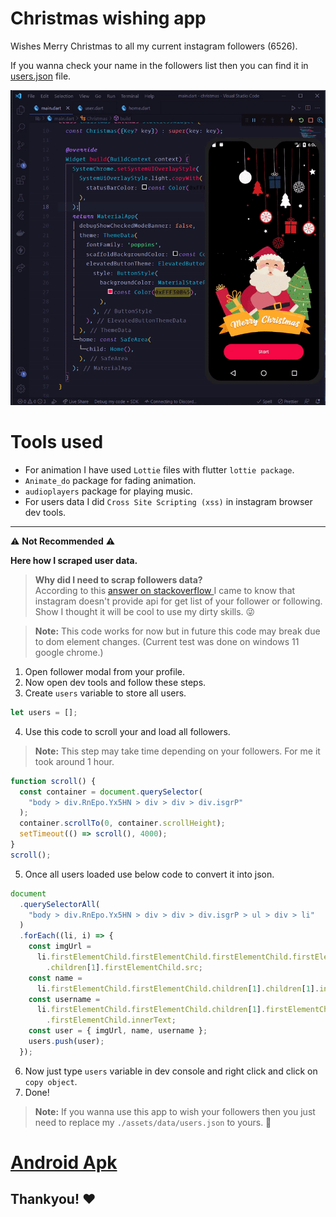 # Christmas wishing app

Wishes Merry Christmas to all my current instagram followers (6526).

If you wanna check your name in the followers list then you can find it in [users.json](./assets/data/users.json) file.

![](./preview.gif)

# **Tools used**

- For animation I have used `Lottie` files with flutter `lottie package`.
- `Animate_do` package for fading animation.
- `audioplayers` package for playing music.
- For users data I did `Cross Site Scripting (xss)` in instagram browser dev tools.

<hr />

⚠️ **Not Recommended** ⚠️

**Here how I scraped user data.**

> **Why did I need to scrap followers data?** <br />According to this [answer on stackoverflow ](https://stackoverflow.com/a/39876178/10285324) I came to know that instagram doesn't provide api for get list of your follower or following. <br />
> Show I thought it will be cool to use my dirty skills. 😜

> **Note:** This code works for now but in future this code may break due to dom element changes. (Current test was done on windows 11 google chrome.)

1. Open follower modal from your profile.
2. Now open dev tools and follow these steps.
3. Create `users` variable to store all users.

```js
let users = [];
```

4. Use this code to scroll your and load all followers.

> **Note:** This step may take time depending on your followers. For me it took around 1 hour.

```javascript
function scroll() {
  const container = document.querySelector(
    "body > div.RnEpo.Yx5HN > div > div > div.isgrP"
  );
  container.scrollTo(0, container.scrollHeight);
  setTimeout(() => scroll(), 4000);
}
scroll();
```

5. Once all users loaded use below code to convert it into json.

```js
document
  .querySelectorAll(
    "body > div.RnEpo.Yx5HN > div > div > div.isgrP > ul > div > li"
  )
  .forEach((li, i) => {
    const imgUrl =
      li.firstElementChild.firstElementChild.firstElementChild.firstElementChild
        .children[1].firstElementChild.src;
    const name =
      li.firstElementChild.firstElementChild.children[1].children[1].innerText;
    const username =
      li.firstElementChild.firstElementChild.children[1].firstElementChild
        .firstElementChild.innerText;
    const user = { imgUrl, name, username };
    users.push(user);
  });
```

6. Now just type `users` variable in dev console and right click and click on `copy object`.
7. Done!

> **Note:** If you wanna use this app to wish your followers then you just need to replace my `./assets/data/users.json` to yours. 🥳

# **[Android Apk](./release/app-release.apk)**

## Thankyou! ❤️
